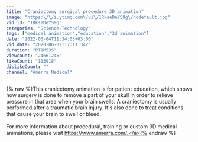 ```yaml
---
title: "Craniectomy surgical procedure 3D animation"
image: "https:\/\/i.ytimg.com\/vi\/1RkseDeYS9g\/hqdefault.jpg"
vid_id: "1RkseDeYS9g"
categories: "Science-Technology"
tags: ["medical animation","education","3d animation"]
date: "2022-03-04T11:34:05+03:00"
vid_date: "2020-06-02T17:11:34Z"
duration: "PT1M53S"
viewcount: "24661245"
likeCount: "113918"
dislikeCount: ""
channel: "Amerra Medical"
---
```

{% raw %}This craniectomy animation is for patient education, which shows how surgery is done to remove a part of your skull in order to relieve pressure in that area when your brain swells. A craniectomy is usually performed after a traumatic brain injury. It's also done to treat conditions that cause your brain to swell or bleed.<br /><br />For more information about procedural, training or custom 3D medical animations, please visit <a rel="nofollow" target="blank" href="https://www.amerra.com/.">https://www.amerra.com/.</a>{% endraw %}
